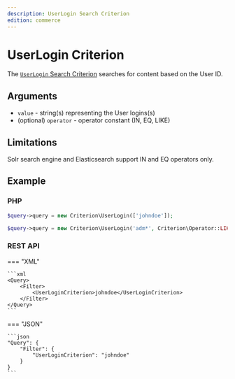 ```yaml
---
description: UserLogin Search Criterion
edition: commerce
---
```


# UserLogin Criterion

The [`UserLogin` Search Criterion](../../api/php_api/php_api_reference/classes/Ibexa-Contracts-Core-Repository-Values-Content-Query-Criterion-UserLogin.html) searches for content based on the User ID.

## Arguments

- `value` - string(s) representing the User logins(s)
- (optional) `operator` - operator constant (IN, EQ, LIKE)

## Limitations

Solr search engine and Elasticsearch support IN and EQ operators only.

## Example

### PHP

``` php
$query->query = new Criterion\UserLogin(['johndoe']);
```

``` php
$query->query = new Criterion\UserLogin('adm*', Criterion\Operator::LIKE);
```

### REST API

=== "XML"

    ```xml
    <Query>
        <Filter>
            <UserLoginCriterion>johndoe</UserLoginCriterion>
        </Filter>
    </Query>
    ```

=== "JSON"

    ```json
    "Query": {
        "Filter": {
            "UserLoginCriterion": "johndoe"
        }
    }
    ```